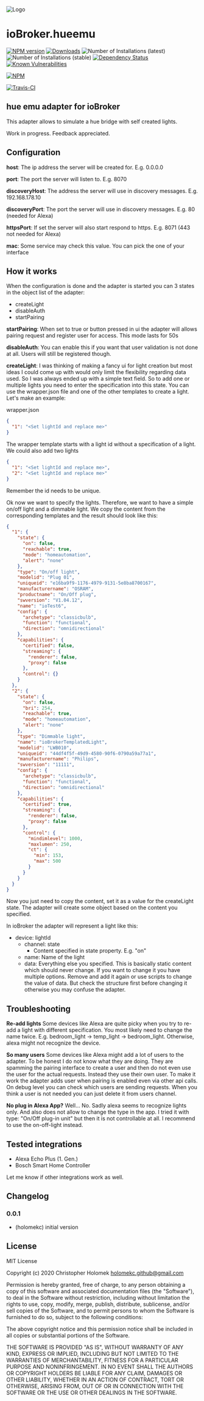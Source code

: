 ![Logo](admin/hue-emu-logo.png)
# ioBroker.hueemu

[![NPM version](http://img.shields.io/npm/v/iobroker.hueemu.svg)](https://www.npmjs.com/package/iobroker.hueemu)
[![Downloads](https://img.shields.io/npm/dm/iobroker.hueemu.svg)](https://www.npmjs.com/package/iobroker.hueemu)
![Number of Installations (latest)](http://iobroker.live/badges/hueemu-installed.svg)
![Number of Installations (stable)](http://iobroker.live/badges/hueemu-stable.svg)
[![Dependency Status](https://img.shields.io/david/holomekc/iobroker.hueemu.svg)](https://david-dm.org/Author/iobroker.hueemu)
[![Known Vulnerabilities](https://snyk.io/test/github/holomekc/ioBroker.hueemu/badge.svg)](https://snyk.io/test/github/Author/ioBroker.hueemu)

[![NPM](https://nodei.co/npm/iobroker.hueemu.png?downloads=true)](https://nodei.co/npm/iobroker.hueemu/)

[![Travis-CI](http://img.shields.io/travis/holomekc/ioBroker.hueemu/master.svg)](https://travis-ci.org/holomekc/ioBroker.hueemu) 

## hue emu adapter for ioBroker

This adapter allows to simulate a hue bridge with self created lights.

Work in progress. Feedback appreciated.

## Configuration
**host**: The ip address the server will be created for. E.g. 0.0.0.0

**port**: The port the server will listen to. E.g. 8070

**discoveryHost**: The address the server will use in discovery messages. E.g. 192.168.178.10
  
**discoveryPort**: The port the server will use in discovery messages. E.g. 80 (needed for Alexa)

**httpsPort**: If set the server will also start respond to https. E.g. 8071 (443 not needed for Alexa)
 
**mac**: Some service may check this value. You can pick the one of your interface

## How it works
When the configuration is done and the adapter is started you can 3 states in the object list of the adapter:
* createLight
* disableAuth
* startPairing

**startPairing**: When set to true or button pressed in ui the adapter will allows pairing request and register user for access. This mode lasts for 50s

**disableAuth**: You can enable this if you want that user validation is not done at all. Users will still be registered though.

**createLight**: I was thinking of making a fancy ui for light creation but most ideas I could come up with would only limit the flexibility regarding data used. So I was always ended up with a simple text field. So to add one or multiple lights you need to enter the specification into this state. You can use the wrapper.json file and one of the other templates to create a light. Let's make an example:

wrapper.json
```JSON
{
  "1": "<Set lightId and replace me>"
}
```
The wrapper template starts with a light id without a specification of a light. We could also add two lights
```JSON
{
  "1": "<Set lightId and replace me>",
  "2": "<Set lightId and replace me>"
}
```
Remember the id needs to be unique.

Ok now we want to specify the lights. Therefore, we want to have a simple on/off light and a dimmable light. We copy the content from the corresponding templates and the result should look like this:
```JSON
{
  "1": {
    "state": {
      "on": false,
      "reachable": true,
      "mode": "homeautomation",
      "alert": "none"
    },
    "type": "On/off light",
    "modelid": "Plug 01",
    "uniqueid": "e16ba9f9-1176-4979-9131-5e8ba8700167",
    "manufacturername": "OSRAM",
    "productname": "On/Off plug",
    "swversion": "V1.04.12",
    "name": "ioTest6",
    "config": {
      "archetype": "classicbulb",
      "function": "functional",
      "direction": "omnidirectional"
    },
    "capabilities": {
      "certified": false,
      "streaming": {
        "renderer": false,
        "proxy": false
      },
      "control": {}
    }
  },
  "2": {
    "state": {
      "on": false,
      "bri": 254,
      "reachable": true,
      "mode": "homeautomation",
      "alert": "none"
    },
    "type": "Dimmable light",
    "name": "ioBrokerTemplatedLight",
    "modelid": "LWB010",
    "uniqueid": "44df4f5f-49d9-4580-90f6-0790a59a77a1",
    "manufacturername": "Philips",
    "swversion": "11111",
    "config": {
      "archetype": "classicbulb",
      "function": "functional",
      "direction": "omnidirectional"
    },
    "capabilities": {
      "certified": true,
      "streaming": {
        "renderer": false,
        "proxy": false
      },
      "control": {
        "mindimlevel": 1000,
        "maxlumen": 250,
        "ct": {
          "min": 153,
          "max": 500
        }
      }
    }
  }
}
```
Now you just need to copy the content, set it as a value for the createLight state. The adapter will create some object based on the content you specified.

In ioBroker the adapter will represent a light like this:
* device: lightId
    * channel: state
        * Content specified in state property. E.g. "on"
    * name: Name of the light
    * data: Everything else you specified. This is basically static content which should never change. If you want to change it you have multiple options. Remove and add it again or use scripts to change the value of data. But check the structure first before changing it otherwise you may confuse the adapter.
    
## Troubleshooting

**Re-add lights**
Some devices like Alexa are quite picky when you try to re-add a light with different specification. You most likely need to change the name twice. E.g. bedroom_light -> temp_light -> bedroom_light. Otherwise, alexa might not recognize the device. 

**So many users**
Some devices like Alexa might add a lot of users to the adapter. To be honest I do not know what they are doing. They are spamming the pairing interface to create a user and then do not even use the user for the actual requests. Instead they use their own user. To make it work the adapter adds user when pairing is enabled even via other api calls. On debug level you can check which users are sending requests. When you think a user is not needed you can just delete it from users channel.

**No plug in Alexa App?**
Well... No. Sadly alexa seems to recognize lights only. And also does not allow to change the type in the app. I tried it with type: "On/Off plug-in unit" but then it is not controllable at all. I recommend to use the on-off-light instead.

## Tested integrations
* Alexa Echo Plus (1. Gen.)
* Bosch Smart Home Controller

Let me know if other integrations work as well.

## Changelog

### 0.0.1
* (holomekc) initial version

## License

MIT License

Copyright (c) 2020 Christopher Holomek <holomekc.github@gmail.com>

Permission is hereby granted, free of charge, to any person obtaining a copy
of this software and associated documentation files (the "Software"), to deal
in the Software without restriction, including without limitation the rights
to use, copy, modify, merge, publish, distribute, sublicense, and/or sell
copies of the Software, and to permit persons to whom the Software is
furnished to do so, subject to the following conditions:

The above copyright notice and this permission notice shall be included in all
copies or substantial portions of the Software.

THE SOFTWARE IS PROVIDED "AS IS", WITHOUT WARRANTY OF ANY KIND, EXPRESS OR
IMPLIED, INCLUDING BUT NOT LIMITED TO THE WARRANTIES OF MERCHANTABILITY,
FITNESS FOR A PARTICULAR PURPOSE AND NONINFRINGEMENT. IN NO EVENT SHALL THE
AUTHORS OR COPYRIGHT HOLDERS BE LIABLE FOR ANY CLAIM, DAMAGES OR OTHER
LIABILITY, WHETHER IN AN ACTION OF CONTRACT, TORT OR OTHERWISE, ARISING FROM,
OUT OF OR IN CONNECTION WITH THE SOFTWARE OR THE USE OR OTHER DEALINGS IN THE
SOFTWARE.

